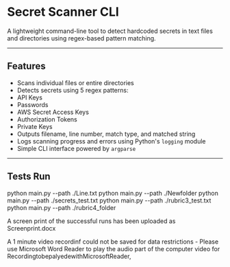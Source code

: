 # Secret Scanner CLI

A lightweight command-line tool to detect hardcoded secrets in text files and directories using regex-based pattern matching.

---

##  Features

-  Scans individual files or entire directories
-  Detects secrets using 5 regex patterns:
  - API Keys
  - Passwords
  - AWS Secret Access Keys
  - Authorization Tokens
  - Private Keys
-  Outputs filename, line number, match type, and matched string
-  Logs scanning progress and errors using Python's `logging` module
-  Simple CLI interface powered by `argparse`

---

##  Tests Run
python main.py --path ./Line.txt
python main.py --path ./Newfolder
python main.py --path ./secrets_test.txt
python main.py --path ./rubric3_test.txt
python main.py --path ./rubric4_folder

A screen print of the successful runs has been uploaded as Screenprint.docx

A 1 minute video recordinf could not be saved for data restrictions - Please use Microsoft Word Reader to play the audio part of the computer video  for RecordingtobepalyedewithMicrosoftReader,

